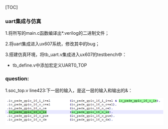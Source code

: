 [TOC]



### uart集成与仿真

1.将所写的main.c函数编译出*.verilog的二进制文件；

2.将uart集成进入ux607系统，修改其中的bug；

3.搭建仿真环境，将tb_uart.v集成进入ux607的testbench中：

- tb_define.v中添加宏定义UART0_TOP





### question:

1.soc_top.v line423:下一层的输入，是这一层的输入和输出的&：

![image-20210413181526283](uart集成与仿真.assets/image-20210413181526283.png)

